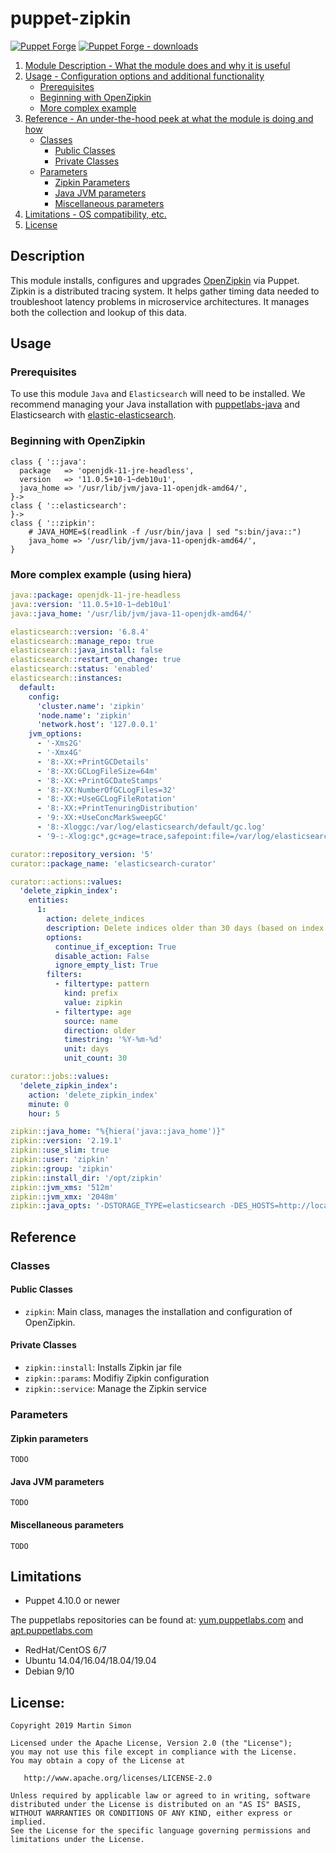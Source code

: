 # puppet-zipkin

[![Puppet Forge](https://img.shields.io/puppetforge/v/barnumbirr/zipkin.svg)](https://forge.puppetlabs.com/barnumbirr/zipkin)
[![Puppet Forge - downloads](https://img.shields.io/puppetforge/dt/barnumbirr/zipkin.svg)](https://forge.puppetlabs.com/barnumbirr/zipkin)

1. [Module Description - What the module does and why it is useful](#description)
2. [Usage - Configuration options and additional functionality](#usage)
    * [Prerequisites](#prerequisites)
    * [Beginning with OpenZipkin](#beginning-with-openzipkin)
    * [More complex example](#more-complex-example)
3. [Reference - An under-the-hood peek at what the module is doing and how](#reference)
    * [Classes](#classes)
        * [Public Classes](#public-classes)
        * [Private Classes](#private-classes)
    * [Parameters](#parameters)
        * [Zipkin Parameters](#zipkin-parameters)
        * [Java JVM parameters](#java-jvm-parameters)
        * [Miscellaneous parameters](#miscellaneous-parameters)
4. [Limitations - OS compatibility, etc.](#limitations)
5. [License](#license)

## Description

This module installs, configures and upgrades [OpenZipkin](https://zipkin.io/) via Puppet. Zipkin is a distributed tracing system.
It helps gather timing data needed to troubleshoot latency problems in microservice architectures. It manages both the collection and lookup of this data.

## Usage

### Prerequisites

To use this module ```Java``` and ```Elasticsearch``` will need to be installed. We recommend managing your Java installation with
[puppetlabs-java](https://forge.puppet.com/puppetlabs/java) and Elasticsearch with [elastic-elasticsearch](https://forge.puppet.com/elastic/elasticsearch).

### Beginning with OpenZipkin

```puppet
class { '::java':
  package   => 'openjdk-11-jre-headless',
  version   => '11.0.5+10-1~deb10u1',
  java_home => '/usr/lib/jvm/java-11-openjdk-amd64/',
}->
class { '::elasticsearch':
}->
class { '::zipkin':
    # JAVA_HOME=$(readlink -f /usr/bin/java | sed "s:bin/java::")
    java_home => '/usr/lib/jvm/java-11-openjdk-amd64/',
}
```

### More complex example (using hiera)
```yaml
java::package: openjdk-11-jre-headless
java::version: '11.0.5+10-1~deb10u1'
java::java_home: '/usr/lib/jvm/java-11-openjdk-amd64/'

elasticsearch::version: '6.8.4'
elasticsearch::manage_repo: true
elasticsearch::java_install: false
elasticsearch::restart_on_change: true
elasticsearch::status: 'enabled'
elasticsearch::instances:
  default:
    config:
      'cluster.name': 'zipkin'
      'node.name': 'zipkin'
      'network.host': '127.0.0.1'
    jvm_options:
      - '-Xms2G'
      - '-Xmx4G'
      - '8:-XX:+PrintGCDetails'
      - '8:-XX:GCLogFileSize=64m'
      - '8:-XX:+PrintGCDateStamps'
      - '8:-XX:NumberOfGCLogFiles=32'
      - '8:-XX:+UseGCLogFileRotation'
      - '8:-XX:+PrintTenuringDistribution'
      - '9:-XX:+UseConcMarkSweepGC'
      - '8:-Xloggc:/var/log/elasticsearch/default/gc.log'
      - '9-:-Xlog:gc*,gc+age=trace,safepoint:file=/var/log/elasticsearch/default/gc.log:utctime,pid,tags:filecount=32,filesize=64m'

curator::repository_version: '5'
curator::package_name: 'elasticsearch-curator'

curator::actions::values:
  'delete_zipkin_index':
    entities:
      1:
        action: delete_indices
        description: Delete indices older than 30 days (based on index name)
        options:
          continue_if_exception: True
          disable_action: False
          ignore_empty_list: True
        filters:
          - filtertype: pattern
            kind: prefix
            value: zipkin
          - filtertype: age
            source: name
            direction: older
            timestring: '%Y-%m-%d'
            unit: days
            unit_count: 30

curator::jobs::values:
  'delete_zipkin_index':
    action: 'delete_zipkin_index'
    minute: 0
    hour: 5

zipkin::java_home: "%{hiera('java::java_home')}"
zipkin::version: '2.19.1'
zipkin::use_slim: true
zipkin::user: 'zipkin'
zipkin::group: 'zipkin'
zipkin::install_dir: '/opt/zipkin'
zipkin::jvm_xms: '512m'
zipkin::jvm_xmx: '2048m'
zipkin::java_opts: '-DSTORAGE_TYPE=elasticsearch -DES_HOSTS=http://localhost:9200'
```

## Reference

### Classes

#### Public Classes

* `zipkin`: Main class, manages the installation and configuration of OpenZipkin.

#### Private Classes

* `zipkin::install`: Installs Zipkin jar file
* `zipkin::params`: Modifiy Zipkin configuration
* `zipkin::service`: Manage the Zipkin service

### Parameters

#### Zipkin parameters
```
TODO
```

#### Java JVM parameters
```
TODO
```

#### Miscellaneous parameters
```
TODO
```

## Limitations

* Puppet 4.10.0 or newer

The puppetlabs repositories can be found at: [yum.puppetlabs.com](https://yum.puppetlabs.com) and [apt.puppetlabs.com](https://apt.puppetlabs.com/)

* RedHat/CentOS 6/7
* Ubuntu 14.04/16.04/18.04/19.04
* Debian 9/10

## License:

```
Copyright 2019 Martin Simon

Licensed under the Apache License, Version 2.0 (the "License");
you may not use this file except in compliance with the License.
You may obtain a copy of the License at

   http://www.apache.org/licenses/LICENSE-2.0

Unless required by applicable law or agreed to in writing, software
distributed under the License is distributed on an "AS IS" BASIS,
WITHOUT WARRANTIES OR CONDITIONS OF ANY KIND, either express or implied.
See the License for the specific language governing permissions and
limitations under the License.
```
